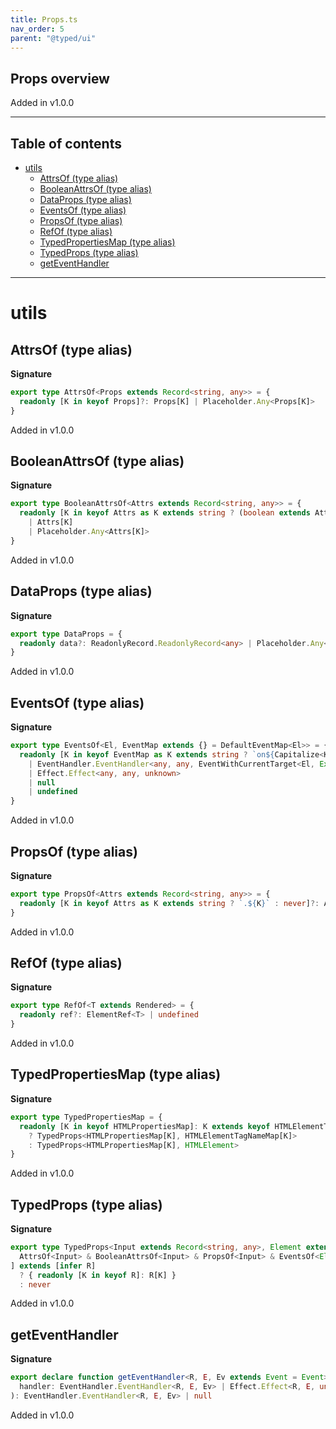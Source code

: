 ```yaml
---
title: Props.ts
nav_order: 5
parent: "@typed/ui"
---
```


## Props overview

Added in v1.0.0

---

<h2 class="text-delta">Table of contents</h2>

- [utils](#utils)
  - [AttrsOf (type alias)](#attrsof-type-alias)
  - [BooleanAttrsOf (type alias)](#booleanattrsof-type-alias)
  - [DataProps (type alias)](#dataprops-type-alias)
  - [EventsOf (type alias)](#eventsof-type-alias)
  - [PropsOf (type alias)](#propsof-type-alias)
  - [RefOf (type alias)](#refof-type-alias)
  - [TypedPropertiesMap (type alias)](#typedpropertiesmap-type-alias)
  - [TypedProps (type alias)](#typedprops-type-alias)
  - [getEventHandler](#geteventhandler)

---

# utils

## AttrsOf (type alias)

**Signature**

```ts
export type AttrsOf<Props extends Record<string, any>> = {
  readonly [K in keyof Props]?: Props[K] | Placeholder.Any<Props[K]>
}
```

Added in v1.0.0

## BooleanAttrsOf (type alias)

**Signature**

```ts
export type BooleanAttrsOf<Attrs extends Record<string, any>> = {
  readonly [K in keyof Attrs as K extends string ? (boolean extends Attrs[K] ? `?${K}` : never) : never]?:
    | Attrs[K]
    | Placeholder.Any<Attrs[K]>
}
```

Added in v1.0.0

## DataProps (type alias)

**Signature**

```ts
export type DataProps = {
  readonly data?: ReadonlyRecord.ReadonlyRecord<any> | Placeholder.Any<ReadonlyRecord.ReadonlyRecord<any>> | undefined
}
```

Added in v1.0.0

## EventsOf (type alias)

**Signature**

```ts
export type EventsOf<El, EventMap extends {} = DefaultEventMap<El>> = {
  readonly [K in keyof EventMap as K extends string ? `on${Capitalize<K>}` : never]?:
    | EventHandler.EventHandler<any, any, EventWithCurrentTarget<El, Extract<EventMap[K], Event>>>
    | Effect.Effect<any, any, unknown>
    | null
    | undefined
}
```

Added in v1.0.0

## PropsOf (type alias)

**Signature**

```ts
export type PropsOf<Attrs extends Record<string, any>> = {
  readonly [K in keyof Attrs as K extends string ? `.${K}` : never]?: Attrs[K] | Placeholder.Any<Attrs[K]>
}
```

Added in v1.0.0

## RefOf (type alias)

**Signature**

```ts
export type RefOf<T extends Rendered> = {
  readonly ref?: ElementRef<T> | undefined
}
```

Added in v1.0.0

## TypedPropertiesMap (type alias)

**Signature**

```ts
export type TypedPropertiesMap = {
  readonly [K in keyof HTMLPropertiesMap]: K extends keyof HTMLElementTagNameMap
    ? TypedProps<HTMLPropertiesMap[K], HTMLElementTagNameMap[K]>
    : TypedProps<HTMLPropertiesMap[K], HTMLElement>
}
```

Added in v1.0.0

## TypedProps (type alias)

**Signature**

```ts
export type TypedProps<Input extends Record<string, any>, Element extends Rendered> = [
  AttrsOf<Input> & BooleanAttrsOf<Input> & PropsOf<Input> & EventsOf<Element> & RefOf<Element> & DataProps
] extends [infer R]
  ? { readonly [K in keyof R]: R[K] }
  : never
```

Added in v1.0.0

## getEventHandler

**Signature**

```ts
export declare function getEventHandler<R, E, Ev extends Event = Event>(
  handler: EventHandler.EventHandler<R, E, Ev> | Effect.Effect<R, E, unknown> | null | undefined
): EventHandler.EventHandler<R, E, Ev> | null
```

Added in v1.0.0
